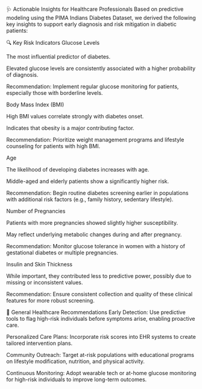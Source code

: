 🩺 Actionable Insights for Healthcare Professionals
Based on predictive modeling using the PIMA Indians Diabetes Dataset, we derived the following key insights to support early diagnosis and risk mitigation in diabetic patients:

🔍 Key Risk Indicators
Glucose Levels

The most influential predictor of diabetes.

Elevated glucose levels are consistently associated with a higher probability of diagnosis.

Recommendation: Implement regular glucose monitoring for patients, especially those with borderline levels.

Body Mass Index (BMI)

High BMI values correlate strongly with diabetes onset.

Indicates that obesity is a major contributing factor.

Recommendation: Prioritize weight management programs and lifestyle counseling for patients with high BMI.

Age

The likelihood of developing diabetes increases with age.

Middle-aged and elderly patients show a significantly higher risk.

Recommendation: Begin routine diabetes screening earlier in populations with additional risk factors (e.g., family history, sedentary lifestyle).

Number of Pregnancies

Patients with more pregnancies showed slightly higher susceptibility.

May reflect underlying metabolic changes during and after pregnancy.

Recommendation: Monitor glucose tolerance in women with a history of gestational diabetes or multiple pregnancies.

Insulin and Skin Thickness

While important, they contributed less to predictive power, possibly due to missing or inconsistent values.

Recommendation: Ensure consistent collection and quality of these clinical features for more robust screening.

🧠 General Healthcare Recommendations
Early Detection: Use predictive tools to flag high-risk individuals before symptoms arise, enabling proactive care.

Personalized Care Plans: Incorporate risk scores into EHR systems to create tailored intervention plans.

Community Outreach: Target at-risk populations with educational programs on lifestyle modification, nutrition, and physical activity.

Continuous Monitoring: Adopt wearable tech or at-home glucose monitoring for high-risk individuals to improve long-term outcomes.
